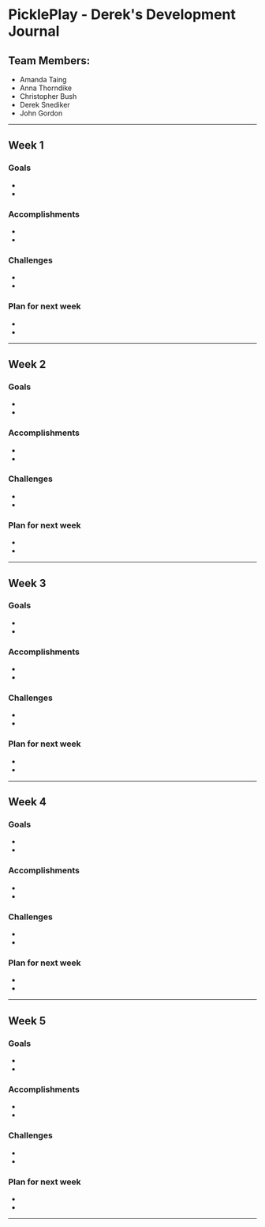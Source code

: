 # PicklePlay - Derek's Development Journal

## Team Members:

- Amanda Taing
- Anna Thorndike
- Christopher Bush
- Derek Snediker
- John Gordon

---

## Week 1

### Goals

-
-

### Accomplishments

-
-

### Challenges

-
-

### Plan for next week

-
-

---

## Week 2

### Goals

-
-

### Accomplishments

-
-

### Challenges

-
-

### Plan for next week

-
-

---

## Week 3

### Goals

-
-

### Accomplishments

-
-

### Challenges

-
-

### Plan for next week

-
-

---

## Week 4

### Goals

-
-

### Accomplishments

-
-

### Challenges

-
-

### Plan for next week

-
-

---

## Week 5

### Goals

-
-

### Accomplishments

-
-

### Challenges

-
-

### Plan for next week

-
-

---
